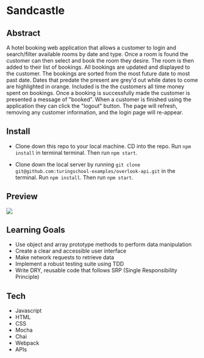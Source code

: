 # Sandcastle

## Abstract

A hotel booking web application that allows a customer to login and search/filter available rooms by date and type. Once a room is found the customer can then select and book the room they desire. The room is then added to their list of bookings. All bookings are updated and displayed to the customer. The bookings are sorted from the most future date to most past date. Dates that predate the present are grey'd out while dates to come are highlighted in orange. Included is the the customers all time money spent on bookings. Once a booking is successfully made the customer is presented a message of "booked". When a customer is finished using the application they can click the "logout" button. The page will refresh, removing any customer information, and the login page will re-appear.

## Install

- Clone down this repo to your local machine. CD into the repo. Run `npm install` in terminal terminal. Then run `npm start`.

- Clone down the local server by running `git clone git@github.com:turingschool-examples/overlook-api.git` in the terminal. Run `npm install`. Then run `npm start`.

## Preview

![](https://media.giphy.com/media/v1.Y2lkPTc5MGI3NjExYzBjYmI0NWM1Yzc0MDhhY2QxMjY1OTgyNTJkNWIxYWQ5M2FmZTUwYyZlcD12MV9pbnRlcm5hbF9naWZzX2dpZklkJmN0PWc/ri6PdmARz8qCYJKNbB/giphy.gif) 

## Learning Goals

- Use object and array prototype methods to perform data manipulation
- Create a clear and accessible user interface
- Make network requests to retrieve data
- Implement a robust testing suite using TDD
- Write DRY, reusable code that follows SRP (Single Responsibility Principle)

## Tech

- Javascript
- HTML
- CSS
- Mocha
- Chai
- Webpack
- APIs

